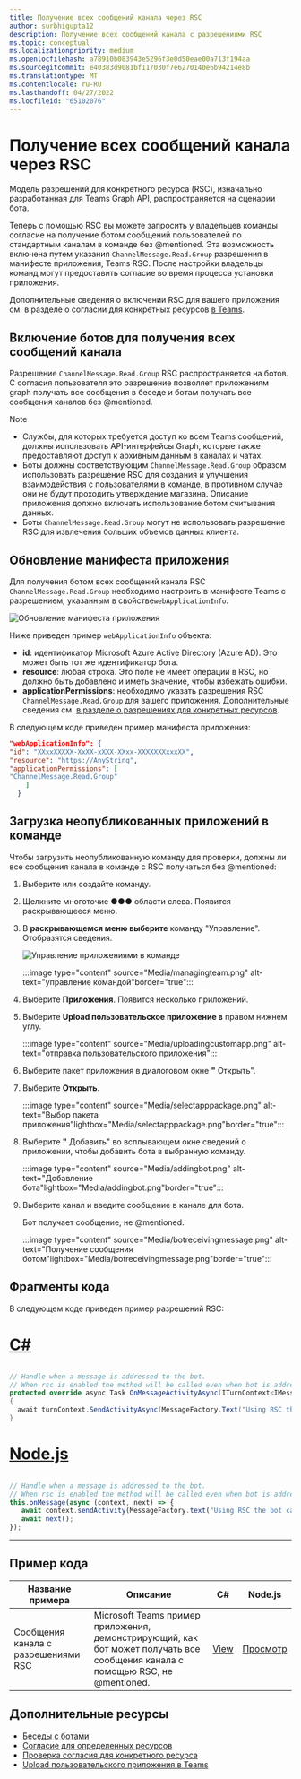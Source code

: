```yaml
---
title: Получение всех сообщений канала через RSC
author: surbhigupta12
description: Получение всех сообщений канала с разрешениями RSC
ms.topic: conceptual
ms.localizationpriority: medium
ms.openlocfilehash: a78910b083943e5296f3e0d50eae00a713f194aa
ms.sourcegitcommit: e40383d9081bf117030f7e6270140e6b94214e8b
ms.translationtype: MT
ms.contentlocale: ru-RU
ms.lasthandoff: 04/27/2022
ms.locfileid: "65102076"
---
```

# <a name="receive-all-channel-messages-with-rsc"></a>Получение всех сообщений канала через RSC

Модель разрешений для конкретного ресурса (RSC), изначально разработанная для Teams Graph API, распространяется на сценарии бота.

Теперь с помощью RSC вы можете запросить у владельцев команды согласие на получение ботом сообщений пользователей по стандартным каналам в команде без @mentioned. Эта возможность включена путем указания `ChannelMessage.Read.Group` разрешения в манифесте приложения, Teams RSC. После настройки владельцы команд могут предоставить согласие во время процесса установки приложения.

Дополнительные сведения о включении RSC для вашего приложения см. в разделе о согласии для конкретных ресурсов [в Teams](/microsoftteams/platform/graph-api/rsc/resource-specific-consent#update-your-teams-app-manifest).

## <a name="enable-bots-to-receive-all-channel-messages"></a>Включение ботов для получения всех сообщений канала

Разрешение `ChannelMessage.Read.Group` RSC распространяется на ботов. С согласия пользователя это разрешение позволяет приложениям graph получать все сообщения в беседе и ботам получать все сообщения каналов без @mentioned.

> [!NOTE]
>
> * Службы, для которых требуется доступ ко всем Teams сообщений, должны использовать API-интерфейсы Graph, которые также предоставляют доступ к архивным данным в каналах и чатах.
> * Боты должны соответствующим `ChannelMessage.Read.Group` образом использовать разрешение RSC для создания и улучшения взаимодействия с пользователями в команде, в противном случае они не будут проходить утверждение магазина. Описание приложения должно включать использование ботом считывания данных.
> * Боты `ChannelMessage.Read.Group` могут не использовать разрешение RSC для извлечения больших объемов данных клиента.

## <a name="update-app-manifest"></a>Обновление манифеста приложения

Для получения ботом всех сообщений канала RSC `ChannelMessage.Read.Group` необходимо настроить в манифесте Teams с разрешением, указанным в свойстве`webApplicationInfo`.

![Обновление манифеста приложения](~/bots/how-to/conversations/Media/appmanifest.png)


Ниже приведен пример `webApplicationInfo` объекта:

* **id**: идентификатор Microsoft Azure Active Directory (Azure AD). Это может быть тот же идентификатор бота.
* **resource**: любая строка. Это поле не имеет операции в RSC, но должно быть добавлено и иметь значение, чтобы избежать ошибки.
* **applicationPermissions**: необходимо указать разрешения RSC `ChannelMessage.Read.Group` для вашего приложения. Дополнительные сведения см. [в разделе о разрешениях для конкретных ресурсов](/microsoftteams/platform/graph-api/rsc/resource-specific-consent#resource-specific-permissions).

В следующем коде приведен пример манифеста приложения:

```json
"webApplicationInfo": {
"id": "XXxxXXXXX-XxXX-xXXX-XXxx-XXXXXXXxxxXX",
"resource": "https://AnyString",
"applicationPermissions": [
"ChannelMessage.Read.Group"
    ]
  }
```

## <a name="sideload-in-a-team"></a>Загрузка неопубликованных приложений в команде

Чтобы загрузить неопубликованную команду для проверки, должны ли все сообщения канала в команде с RSC получаться без @mentioned:

1. Выберите или создайте команду.
1. Щелкните многоточие &#x25CF;&#x25CF;&#x25CF; области слева. Появится раскрывающееся меню.
1. В **раскрывающемся меню выберите** команду "Управление". Отобразятся сведения.

   ![Управление приложениями в команде](~/bots/how-to/conversations/Media/managingteam.png)

      :::image type="content" source="Media/managingteam.png" alt-text="управление командой"border="true":::

1. Выберите **Приложения**. Появится несколько приложений.
1. Выберите **Upload пользовательское приложение в** правом нижнем углу.

      :::image type="content" source="Media/uploadingcustomapp.png" alt-text="отправка пользовательского приложения":::
  
1. Выберите пакет приложения в диалоговом окне **"** Открыть".
1. Выберите **Открыть**.

      :::image type="content" source="Media/selectapppackage.png" alt-text="Выбор пакета приложения"lightbox="Media/selectapppackage.png"border="true":::

1. Выберите **"** Добавить" во всплывающем окне сведений о приложении, чтобы добавить бота в выбранную команду.

      :::image type="content" source="Media/addingbot.png" alt-text="Добавление бота"lightbox="Media/addingbot.png"border="true":::

1. Выберите канал и введите сообщение в канале для бота.

    Бот получает сообщение, не @mentioned.

      :::image type="content" source="Media/botreceivingmessage.png" alt-text="Получение сообщения ботом"lightbox="Media/botreceivingmessage.png"border="true":::

## <a name="code-snippets"></a>Фрагменты кода

В следующем коде приведен пример разрешений RSC:

# <a name="c"></a>[C#](#tab/dotnet)

```csharp

// Handle when a message is addressed to the bot. 
// When rsc is enabled the method will be called even when bot is addressed without being @mentioned
protected override async Task OnMessageActivityAsync(ITurnContext<IMessageActivity> turnContext, CancellationToken cancellationToken)
{
  await turnContext.SendActivityAsync(MessageFactory.Text("Using RSC the bot can recieve messages across channels in team without being @mentioned."));
}
```

# <a name="nodejs"></a>[Node.js](#tab/nodejs)

```javascript

// Handle when a message is addressed to the bot. 
// When rsc is enabled the method will be called even when bot is addressed without being @mentioned
this.onMessage(async (context, next) => {
   await context.sendActivity(MessageFactory.text("Using RSC the bot can recieve messages across channles in team without being @mentioned."))
   await next();
});
```

---

## <a name="code-sample"></a>Пример кода

| Название примера | Описание | C# |Node.js|
|-------------|-------------|------|----|
|Сообщения канала с разрешениями RSC| Microsoft Teams пример приложения, демонстрирующий, как бот может получать все сообщения канала с помощью RSC, не @mentioned.| [View](https://github.com/OfficeDev/Microsoft-Teams-Samples/tree/main/samples/bot-receive-channel-messages-withRSC/csharp) | [Просмотр](https://github.com/OfficeDev/Microsoft-Teams-Samples/tree/main/samples/bot-receive-channel-messages-withRSC/nodejs) |

## <a name="see-also"></a>Дополнительные ресурсы

* [Беседы с ботами](/microsoftteams/platform/bots/how-to/conversations/conversation-basics)
* [Согласие для определенных ресурсов](/microsoftteams/resource-specific-consent)
* [Проверка согласия для конкретного ресурса](/microsoftteams/platform/graph-api/rsc/test-resource-specific-consent)
* [Upload пользовательского приложения в Teams](~/concepts/deploy-and-publish/apps-upload.md)
